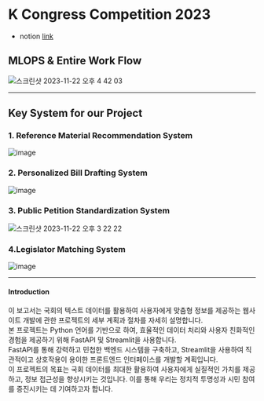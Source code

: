 # K Congress Competition 2023
- notion [link](https://emphasized-leech-c56.notion.site/K-Congress-Data-Competition-3762258f913047dd9bfb563a6c3b4cd3?pvs=4)
  
## MLOPS & Entire Work Flow
![스크린샷 2023-11-22 오후 4 42 03](https://github.com/sparkerhoney/Congress_Competition/assets/108461006/570f60bf-df72-4c19-9411-1e6b0ff471a6)

---

## Key System for our Project
### 1. Reference Material Recommendation System
![image](https://github.com/sparkerhoney/Congress_Competition/assets/108461006/48a4afbd-eaee-4729-b602-3c8d7c7bf5a8)

### 2. Personalized Bill Drafting System
![image](https://github.com/sparkerhoney/Congress_Competition/assets/108461006/031e91fe-00a3-4bf3-8d61-1bcce8beef89)

### 3. Public Petition Standardization System
![스크린샷 2023-11-22 오후 3 22 22](https://github.com/sparkerhoney/Congress_Competition/assets/108461006/84381997-29b3-451b-a2fd-8d810527d13f)

### 4.Legislator Matching System
![image](https://github.com/sparkerhoney/Congress_Competition/assets/108461006/9450bf12-2c81-4708-93eb-4fe321465fc5)

---

#### Introduction
이 보고서는 국회의 텍스트 데이터를 활용하여 사용자에게 맞춤형 정보를 제공하는 웹사이트 개발에 관한 프로젝트의 세부 계획과 절차를 자세히 설명합니다.<br>
본 프로젝트는 Python 언어를 기반으로 하여, 효율적인 데이터 처리와 사용자 친화적인 경험을 제공하기 위해 FastAPI 및 Streamlit을 사용합니다.<br>
FastAPI를 통해 강력하고 민첩한 백엔드 시스템을 구축하고, Streamlit을 사용하여 직관적이고 상호작용이 용이한 프론트엔드 인터페이스를 개발할 계획입니다.<br>
이 프로젝트의 목표는 국회 데이터를 최대한 활용하여 사용자에게 실질적인 가치를 제공하고, 정보 접근성을 향상시키는 것입니다. 이를 통해 우리는 정치적 투명성과 시민 참여를 증진시키는 데 기여하고자 합니다.<br>
